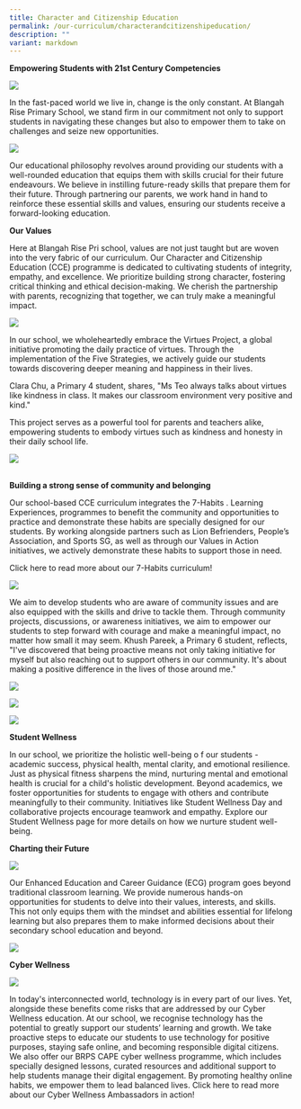 ```yaml
---
title: Character and Citizenship Education
permalink: /our-curriculum/characterandcitizenshipeducation/
description: ""
variant: markdown
---
```

**Empowering Students with 21st Century Competencies**

![](/images/2024%20Photos/CCE/CCE1.jpg)

In the fast-paced world we live in, change is the only constant. At Blangah Rise Primary School, we stand firm in our commitment not only to support students in navigating these changes but also to empower them to take on challenges and seize new opportunities. 

![](/images/2024%20Photos/CCE/CCE2.jpg)

Our educational philosophy revolves around providing our students with a well-rounded education that equips them with skills crucial for their future endeavours. We believe in instilling future-ready skills   that prepare them for their future. Through partnering our parents, we work hand in hand to reinforce these essential skills and values, ensuring our students receive 	a forward-looking education.

**Our Values**

Here at Blangah Rise Pri school, values are not just taught but are woven into the very fabric of our curriculum. Our Character and Citizenship Education (CCE) programme is dedicated to cultivating students of integrity, empathy, and excellence.   We prioritize building strong character, fostering critical thinking and ethical decision-making. We cherish the partnership with parents, recognizing that together, we can truly make a meaningful impact. 

![](/images/2024%20Photos/CCE/CCE3.jpg)

In our school, we wholeheartedly embrace the Virtues Project, a global initiative promoting the daily practice of virtues. Through the implementation of the Five Strategies, we actively guide our students towards discovering deeper meaning and happiness in their lives. 

Clara Chu, a Primary 4 student, shares, "Ms Teo always talks about virtues like kindness in class. It makes our classroom environment very positive and kind." 

This project serves as a powerful tool for parents and teachers alike, empowering students to embody virtues such as kindness and honesty in their daily school life.

![](/images/2024%20Photos/CCE/CCE4.jpg)

<br>**Building a strong sense of community and belonging**<br>

Our school-based CCE curriculum integrates the 7-Habits   . Learning Experiences, programmes to benefit the community and opportunities to practice and demonstrate these habits are specially designed for our students. By working alongside partners such as Lion Befrienders, People’s Association, and Sports SG, as well as through our Values in Action initiatives, we actively demonstrate these habits to support those in need.

Click here to read more about our 7-Habits curriculum!

![](/images/2024%20Photos/CCE/CCE5.jpg)

We aim to develop students who are aware of community issues and are also equipped with the skills and drive to tackle them. Through community projects, discussions, or awareness initiatives, we aim to empower our students to step forward with courage and make a meaningful impact, no matter how small it may seem. Khush   Pareek, a Primary 6 student, reflects, "I've discovered that being proactive means not only taking initiative for myself but also reaching out to support others in our community. It's about making a positive difference in the lives of those around me."

![](/images/2024%20Photos/CCE/CCE6.jpg)

![](/images/2024%20Photos/CCE/CCE7.jpg)

![](/images/2024%20Photos/CCE/CCE8.jpg)

**Student Wellness**

In our school, we prioritize the holistic well-being o f our students -  academic success, physical health, mental clarity, and emotional resilience. Just as physical fitness sharpens the mind, nurturing mental and emotional health is crucial for a child's holistic development. Beyond academics, we foster opportunities for students to engage with others and contribute meaningfully to their community. Initiatives like Student Wellness Day and collaborative projects encourage teamwork and empathy. Explore our Student Wellness page for more details on how we nurture student well-being. 

**Charting their Future**

![](/images/2024%20Photos/CCE/CCE9.jpg)

Our Enhanced Education and Career Guidance (ECG) program goes beyond traditional classroom learning. We provide numerous hands-on opportunities for students to delve into their values, interests, and skills. This not only equips them with the mindset and abilities essential for lifelong learning but also prepares them to make informed decisions about their secondary school education and beyond.

![](/images/2024%20Photos/CCE/CCE10.jpg)

**Cyber Wellness**   

![](/images/2024%20Photos/CCE/CCE11.jpg)

In today's interconnected world, technology is in every part of our lives. Yet, alongside these benefits come risks that are addressed by our Cyber Wellness education. At our school, we recognise technology has the potential to greatly support our students’ learning and growth. We take proactive steps to educate our students to use technology for positive purposes, staying safe online, and becoming responsible digital citizens.  We also offer our BRPS CAPE cyber wellness programme, which includes specially designed lessons, curated resources and additional support to help students manage their digital engagement. By promoting healthy online habits, we empower them to lead balanced lives.
Click here to read more about our Cyber Wellness Ambassadors in action! 